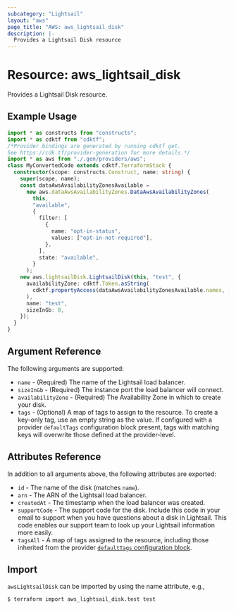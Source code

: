 ```yaml
---
subcategory: "Lightsail"
layout: "aws"
page_title: "AWS: aws_lightsail_disk"
description: |-
  Provides a Lightsail Disk resource
---
```


# Resource: aws_lightsail_disk

Provides a Lightsail Disk resource.

## Example Usage

```typescript
import * as constructs from "constructs";
import * as cdktf from "cdktf";
/*Provider bindings are generated by running cdktf get.
See https://cdk.tf/provider-generation for more details.*/
import * as aws from "./.gen/providers/aws";
class MyConvertedCode extends cdktf.TerraformStack {
  constructor(scope: constructs.Construct, name: string) {
    super(scope, name);
    const dataAwsAvailabilityZonesAvailable =
      new aws.dataAwsAvailabilityZones.DataAwsAvailabilityZones(
        this,
        "available",
        {
          filter: [
            {
              name: "opt-in-status",
              values: ["opt-in-not-required"],
            },
          ],
          state: "available",
        }
      );
    new aws.lightsailDisk.LightsailDisk(this, "test", {
      availabilityZone: cdktf.Token.asString(
        cdktf.propertyAccess(dataAwsAvailabilityZonesAvailable.names, ["0"])
      ),
      name: "test",
      sizeInGb: 8,
    });
  }
}

```

## Argument Reference

The following arguments are supported:

* `name` - (Required) The name of the Lightsail load balancer.
* `sizeInGb` - (Required) The instance port the load balancer will connect.
* `availabilityZone` - (Required) The Availability Zone in which to create your disk.
* `tags` - (Optional) A map of tags to assign to the resource. To create a key-only tag, use an empty string as the value. If configured with a provider `defaultTags` configuration block present, tags with matching keys will overwrite those defined at the provider-level.

## Attributes Reference

In addition to all arguments above, the following attributes are exported:

* `id` - The name of the disk  (matches `name`).
* `arn` - The ARN of the Lightsail load balancer.
* `createdAt` - The timestamp when the load balancer was created.
* `supportCode` - The support code for the disk. Include this code in your email to support when you have questions about a disk in Lightsail. This code enables our support team to look up your Lightsail information more easily.
* `tagsAll` - A map of tags assigned to the resource, including those inherited from the provider [`defaultTags` configuration block](https://registry.terraform.io/providers/hashicorp/aws/latest/docs#default_tags-configuration-block).

## Import

`awsLightsailDisk` can be imported by using the name attribute, e.g.,

```shell
$ terraform import aws_lightsail_disk.test test
```

<!-- cache-key: cdktf-0.17.0-pre.15 input-41f3b18d3741be37c175274104bac9dcc55386c19c451848df2bc1d98c6f2158 -->